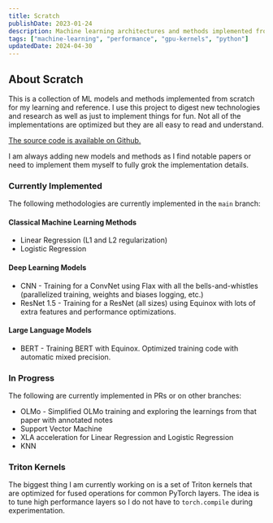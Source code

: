 ```yaml
---
title: Scratch
publishDate: 2023-01-24
description: Machine learning architectures and methods implemented from scratch.
tags: ["machine-learning", "performance", "gpu-kernels", "python"]
updatedDate: 2024-04-30
---
```


## About Scratch

This is a collection of ML models and methods implemented from scratch for my learning and reference.  I use this project to digest new technologies and research as well as just to implement things for fun. Not all of the implementations are optimized but they are all easy to read and understand. 

[The source code is available on Github.](https://github.com/walln/scratch)

I am always adding new models and methods as I find notable papers or need to implement them myself to fully grok the implementation details.

### Currently Implemented

The following methodologies are currently implemented in the `main` branch:

#### Classical Machine Learning Methods

- Linear Regression (L1 and L2 regularization)
- Logistic Regression


#### Deep Learning Models
- CNN - Training for a ConvNet using Flax with all the bells-and-whistles (parallelized training, weights and biases logging, etc.)
- ResNet 1.5 - Training for a ResNet (all sizes) using Equinox with lots of extra features and performance optimizations.

#### Large Language Models
- BERT - Training BERT with Equinox. Optimized training code with automatic mixed precision.

### In Progress

The following are currently implemented in PRs or on other branches:

- OLMo - Simplified OLMo training and exploring the learnings from that paper with annotated notes
- Support Vector Machine
- XLA acceleration for Linear Regression and Logistic Regression
- KNN


### Triton Kernels

The biggest thing I am currently working on is a set of Triton kernels that are optimized for fused operations for common PyTorch layers. The idea is to tune high performance layers so I do not have to `torch.compile` during experimentation.
